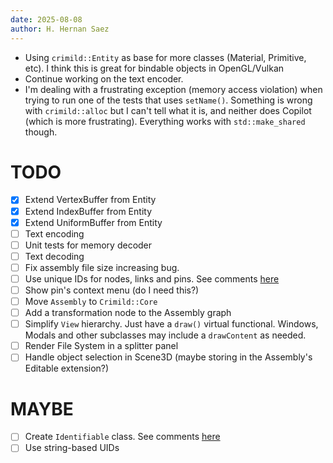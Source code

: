 ```yaml
---
date: 2025-08-08
author: H. Hernan Saez
---
```


- Using `crimild::Entity` as base for more classes (Material, Primitive, etc). I think this is great for bindable objects in OpenGL/Vulkan
- Continue working on the text encoder.
- I'm dealing with a frustrating exception (memory access violation) when trying to run one of the tests that uses `setName()`. Something is wrong with `crimild::alloc` but I can't tell what it is, and neither does Copilot (which is more frustrating). Everything works with `std::make_shared` though.


# TODO
- [x] Extend VertexBuffer from Entity
- [x] Extend IndexBuffer from Entity
- [x] Extend UniformBuffer from Entity
- [ ] Text encoding
- [ ] Unit tests for memory decoder
- [ ] Text decoding
- [ ] Fix assembly file size increasing bug.
- [ ] Use unique IDs for nodes, links and pins. See comments [here](./20250701_hhsaez.md)
- [ ] Show pin's context menu (do I need this?)
- [ ] Move `Assembly` to `Crimild::Core`
- [ ] Add a transformation node to the Assembly graph
- [ ] Simplify `View` hierarchy. Just have a `draw()` virtual functional. Windows, Modals and other subclasses may include a `drawContent` as needed.
- [ ] Render File System in a splitter panel
- [ ] Handle object selection in Scene3D (maybe storing in the Assembly's Editable extension?)

# MAYBE
- [ ] Create `Identifiable` class. See comments [here](./20250717_hhsaez.md)
- [ ] Use string-based UIDs
